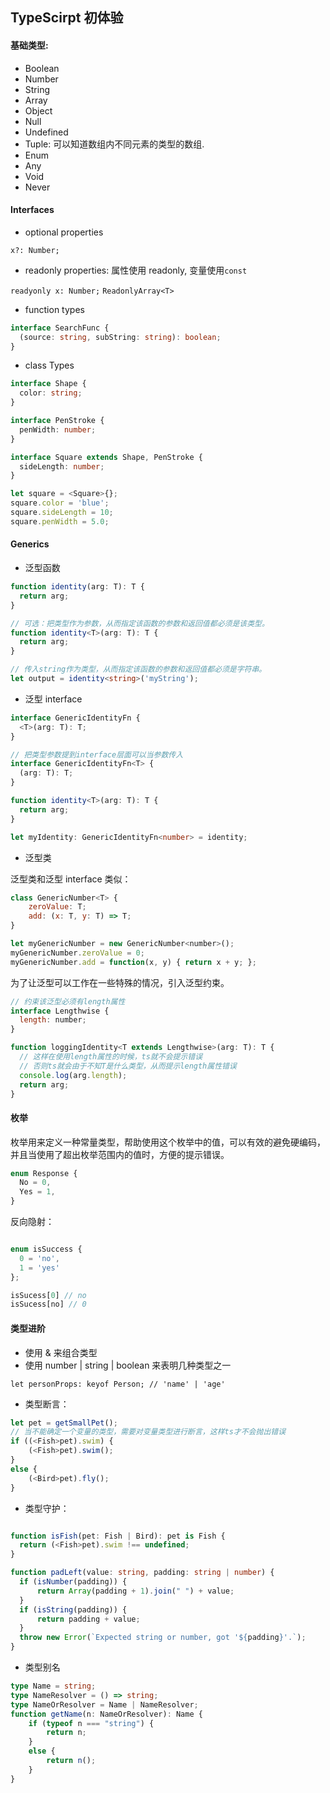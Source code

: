 ## TypeScirpt 初体验

#### 基础类型:

* Boolean
* Number
* String
* Array
* Object
* Null
* Undefined
* Tuple: 可以知道数组内不同元素的类型的数组.
* Enum
* Any
* Void
* Never

#### Interfaces

* optional properties

`x?: Number;`

* readonly properties: 属性使用 readonly, 变量使用`const`

`readyonly x: Number;`
`ReadonlyArray<T>`

* function types

```typescript
interface SearchFunc {
  (source: string, subString: string): boolean;
}
```

* class Types

```ts
interface Shape {
  color: string;
}

interface PenStroke {
  penWidth: number;
}

interface Square extends Shape, PenStroke {
  sideLength: number;
}

let square = <Square>{};
square.color = 'blue';
square.sideLength = 10;
square.penWidth = 5.0;
```

#### Generics

* 泛型函数

```ts
function identity(arg: T): T {
  return arg;
}

// 可选：把类型作为参数，从而指定该函数的参数和返回值都必须是该类型。
function identity<T>(arg: T): T {
  return arg;
}

// 传入string作为类型，从而指定该函数的参数和返回值都必须是字符串。
let output = identity<string>('myString');
```

* 泛型 interface

```ts
interface GenericIdentityFn {
  <T>(arg: T): T;
}

// 把类型参数提到interface层面可以当参数传入
interface GenericIdentityFn<T> {
  (arg: T): T;
}

function identity<T>(arg: T): T {
  return arg;
}

let myIdentity: GenericIdentityFn<number> = identity;
```

* 泛型类

泛型类和泛型 interface 类似：

```js
class GenericNumber<T> {
    zeroValue: T;
    add: (x: T, y: T) => T;
}

let myGenericNumber = new GenericNumber<number>();
myGenericNumber.zeroValue = 0;
myGenericNumber.add = function(x, y) { return x + y; };
```

为了让泛型可以工作在一些特殊的情况，引入泛型约束。

```js
// 约束该泛型必须有length属性
interface Lengthwise {
  length: number;
}

function loggingIdentity<T extends Lengthwise>(arg: T): T {
  // 这样在使用length属性的时候，ts就不会提示错误
  // 否则ts就会由于不知T是什么类型，从而提示length属性错误
  console.log(arg.length);
  return arg;
}
```

#### 枚举

枚举用来定义一种常量类型，帮助使用这个枚举中的值，可以有效的避免硬编码，
并且当使用了超出枚举范围内的值时，方便的提示错误。

```ts
enum Response {
  No = 0,
  Yes = 1,
}
```
反向隐射：

```ts

enum isSuccess {
  0 = 'no',
  1 = 'yes'
};

isSucess[0] // no
isSucess[no] // 0

```


#### 类型进阶


* 使用 & 来组合类型
* 使用 number | string | boolean 来表明几种类型之一

```
let personProps: keyof Person; // 'name' | 'age'
```

* 类型断言：

```ts
let pet = getSmallPet();
// 当不能确定一个变量的类型，需要对变量类型进行断言，这样ts才不会抛出错误
if ((<Fish>pet).swim) {
    (<Fish>pet).swim();
}
else {
    (<Bird>pet).fly();
}
```

* 类型守护：

```ts

function isFish(pet: Fish | Bird): pet is Fish {
  return (<Fish>pet).swim !== undefined;
}

function padLeft(value: string, padding: string | number) {
  if (isNumber(padding)) {
      return Array(padding + 1).join(" ") + value;
  }
  if (isString(padding)) {
      return padding + value;
  }
  throw new Error(`Expected string or number, got '${padding}'.`);
}
```


* 类型别名

```ts
type Name = string;
type NameResolver = () => string;
type NameOrResolver = Name | NameResolver;
function getName(n: NameOrResolver): Name {
    if (typeof n === "string") {
        return n;
    }
    else {
        return n();
    }
}
```